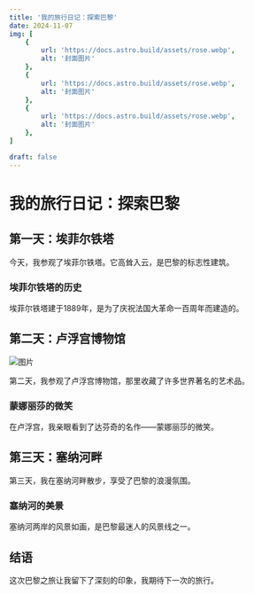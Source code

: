 ```yaml
---
title: '我的旅行日记：探索巴黎'
date: 2024-11-07
img: [
    {
        url: 'https://docs.astro.build/assets/rose.webp',
        alt: '封面图片'
    },
    {
        url: 'https://docs.astro.build/assets/rose.webp',
        alt: '封面图片'
    },
    {
        url: 'https://docs.astro.build/assets/rose.webp',
        alt: '封面图片'
    },
]

draft: false
---
```



# 我的旅行日记：探索巴黎

## 第一天：埃菲尔铁塔

今天，我参观了埃菲尔铁塔。它高耸入云，是巴黎的标志性建筑。

### 埃菲尔铁塔的历史

埃菲尔铁塔建于1889年，是为了庆祝法国大革命一百周年而建造的。

## 第二天：卢浮宫博物馆

![图片](https://docs.astro.build/assets/rose.webp)

第二天，我参观了卢浮宫博物馆，那里收藏了许多世界著名的艺术品。

### 蒙娜丽莎的微笑

在卢浮宫，我亲眼看到了达芬奇的名作——蒙娜丽莎的微笑。

## 第三天：塞纳河畔

第三天，我在塞纳河畔散步，享受了巴黎的浪漫氛围。

### 塞纳河的美景

塞纳河两岸的风景如画，是巴黎最迷人的风景线之一。

## 结语

这次巴黎之旅让我留下了深刻的印象，我期待下一次的旅行。